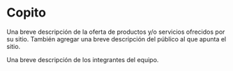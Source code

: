 # Copito
Una breve descripción de la oferta de productos y/o servicios ofrecidos por su
sitio. También agregar una breve descripción del público al que apunta el sitio.

Una breve descripción de los integrantes del equipo.